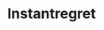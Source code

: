 ---
title: Instantregret
crosslinks:
- livven
- youtubefactsbot
- anti_gif_bot
- gifs
- instant_regret
- WTF
- zeropointmodule
- youtubot
- babyelephantgifs
- Serendipity
- unexpectedanal
- AskReddit
- AnimalsBeingJerks
- Drama
- MassdropBot
- LivestreamFail
- russmartinshow
- Roadcam
- HadToHurt
- mylittleandysonic1
---